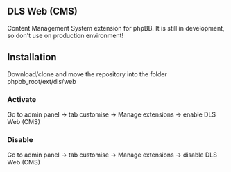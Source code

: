## DLS Web (CMS)
Content Management System extension for phpBB. It is still in development, so don't use on production environment!

## Installation
Download/clone and move the repository into the folder phpbb_root/ext/dls/web

### Activate
Go to admin panel -> tab customise -> Manage extensions -> enable DLS Web (CMS)

### Disable
Go to admin panel -> tab customise -> Manage extensions -> disable DLS Web (CMS)
